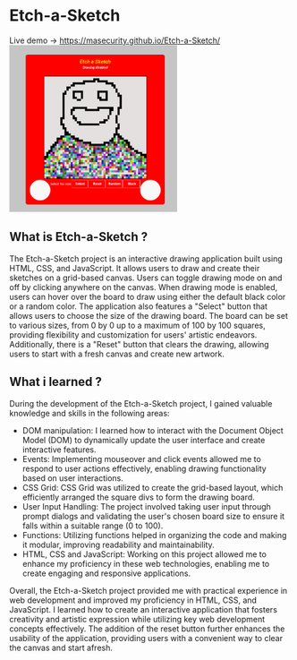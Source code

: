 # Etch-a-Sketch
Live demo -> https://masecurity.github.io/Etch-a-Sketch/  
<img src="./images/Smiling.png" width="300" height="auto" alt="A sketch of a tree" />

## What is Etch-a-Sketch ?
The Etch-a-Sketch project is an interactive drawing application built using HTML, CSS, and JavaScript. It allows users to draw and create their sketches on a grid-based canvas. Users can toggle drawing mode on and off by clicking anywhere on the canvas. When drawing mode is enabled, users can hover over the board to draw using either the default black color or a random color.
The application also features a "Select" button that allows users to choose the size of the drawing board. The board can be set to various sizes, from 0 by 0 up to a maximum of 100 by 100 squares, providing flexibility and customization for users' artistic endeavors.
Additionally, there is a "Reset" button that clears the drawing, allowing users to start with a fresh canvas and create new artwork.

## What i learned ?
During the development of the Etch-a-Sketch project, I gained valuable knowledge and skills in the following areas:
- DOM manipulation: 
  I learned how to interact with the Document Object Model (DOM) to dynamically update the user interface and create interactive features.
- Events: 
  Implementing mouseover and click events allowed me to respond to user actions effectively, enabling drawing functionality based on user interactions.
- CSS Grid:
  CSS Grid was utilized to create the grid-based layout, which efficiently arranged the square divs to form the drawing board.
- User Input Handling:
  The project involved taking user input through prompt dialogs and validating the user's chosen board size to ensure it falls within a suitable range (0 to 100).
- Functions:
  Utilizing functions helped in organizing the code and making it modular, improving readability and maintainability.
- HTML, CSS and JavaScript:
  Working on this project allowed me to enhance my proficiency in these web technologies, enabling me to create engaging and responsive applications.

Overall, the Etch-a-Sketch project provided me with practical experience in web development and improved my proficiency in HTML, CSS, and JavaScript. I learned how to create an interactive application that fosters creativity and artistic expression while utilizing key web development concepts effectively. The addition of the reset button further enhances the usability of the application, providing users with a convenient way to clear the canvas and start afresh.



